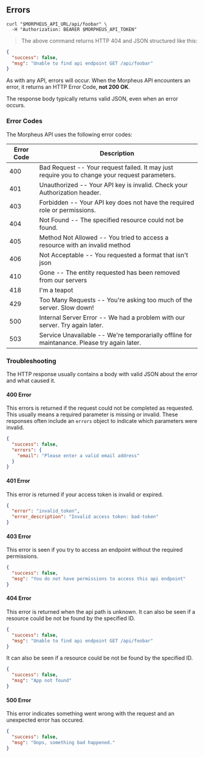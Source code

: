 ## Errors

```shell
curl "$MORPHEUS_API_URL/api/foobar" \
  -H "Authorization: BEARER $MORPHEUS_API_TOKEN"
```


> The above command returns HTTP 404 and JSON structured like this:

```json
{
  "success": false,
  "msg": "Unable to find api endpoint GET /api/foobar"
}
```

As with any API, errors will occur. When the Morpheus API encounters an error, it returns an HTTP Error Code, **not 200 OK**.

The response body typically returns valid JSON, even when an error occurs.

### Error Codes

The Morpheus API uses the following error codes:

Error Code | Description
---------- | -------
400 | Bad Request -- Your request failed. It may just require you to change your request parameters.
401 | Unauthorized -- Your API key is invalid. Check your Authorization header.
403 | Forbidden -- Your API key does not have the required role or permissions.
404 | Not Found -- The specified resource could not be found.
405 | Method Not Allowed -- You tried to access a resource with an invalid method
406 | Not Acceptable -- You requested a format that isn't json
410 | Gone -- The entity requested has been removed from our servers
418 | I'm a teapot
429 | Too Many Requests -- You're asking too much of the server. Slow down!
500 | Internal Server Error -- We had a problem with our server. Try again later.
503 | Service Unavailable -- We're temporarially offline for maintanance. Please try again later.

### Troubleshooting

The HTTP response usually contains a body with valid JSON about the error and what caused it.

#### 400 Error

This errors is returned if the request could not be completed as requested. This usually means a required parameter is missing or invalid. These responses often include an `errors` object to indicate which parameters were invalid.

```json
{
  "success": false,
  "errors": {
    "email": "Please enter a valid email address"
  }
}
```

#### 401 Error

This error is returned if your access token is invalid or expired.

```json
{
  "error": "invalid_token",
  "error_description": "Invalid access token: bad-token"
}
```

#### 403 Error

This error is seen if you try to access an endpoint without the required permissions.

```json
{
  "success": false,
  "msg": "You do not have permissions to access this api endpoint"
}
```

#### 404 Error

This error is returned when the api path is unknown.  It can also be seen if a resource could be not be found by the specified ID.

```json
{
  "success": false,
  "msg": "Unable to find api endpoint GET /api/foobar"
}
```

It can also be seen if a resource could be not be found by the specified ID.

```json
{
  "success": false,
  "msg": "App not found"
}
```


#### 500 Error

This error indicates something went wrong with the request and an unexpected error has occured.

```json
{
  "success": false,
  "msg": "Oops, something bad happened."
}
```

